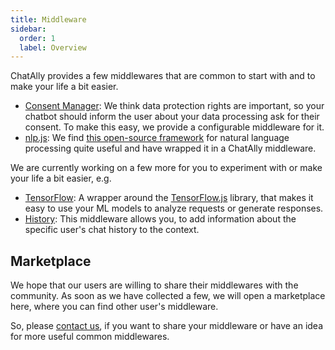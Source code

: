```yaml
---
title: Middleware
sidebar:
  order: 1
  label: Overview
---
```


ChatAlly provides a few middlewares that are common to start with and to make your life a bit easier.

- [Consent Manager](./consent-manager): We think data protection rights are important, so your chatbot should inform the user about your data processing ask for their consent. To make this easy, we provide a configurable middleware for it.
- [nlp.js](./nlpjs): We find [this open-source framework](https://github.com/axa-group/nlp.js) for natural language processing quite useful and have wrapped it in a ChatAlly middleware.

We are currently working on a few more for you to experiment with or make your life a bit easier, e.g.

- [TensorFlow](./tensorflow): A wrapper around the [TensorFlow.js](https://www.tensorflow.org/js) library, that makes it easy to use your ML models to analyze requests or generate responses.
- [History](./history): This middleware allows you, to add information about the specific user's chat history to the context.

## Marketplace

We hope that our users are willing to share their middlewares with the community. As soon as we have collected a few, we will open a marketplace here, where you can find other user's middleware.

So, please [contact us](mailto:info@chatally.org), if you want to share your middleware or have an idea for more useful common middlewares.
